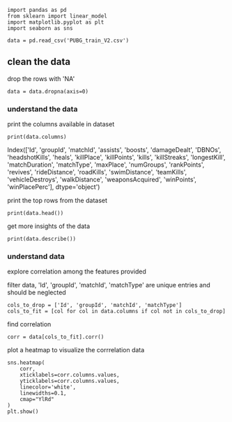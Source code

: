 

```
import pandas as pd
from sklearn import linear_model
import matplotlib.pyplot as plt
import seaborn as sns

data = pd.read_csv('PUBG_train_V2.csv')
```


## clean the data

drop the rows with 'NA'
 
```
data = data.dropna(axis=0)
```

### understand the data

print the columns available in dataset

```
print(data.columns)
```

Index(['Id', 'groupId', 'matchId', 'assists', 'boosts', 'damageDealt', 'DBNOs',
       'headshotKills', 'heals', 'killPlace', 'killPoints', 'kills',
       'killStreaks', 'longestKill', 'matchDuration', 'matchType', 'maxPlace',
       'numGroups', 'rankPoints', 'revives', 'rideDistance', 'roadKills',
       'swimDistance', 'teamKills', 'vehicleDestroys', 'walkDistance',
       'weaponsAcquired', 'winPoints', 'winPlacePerc'],
      dtype='object')


print the top rows from the dataset

```
print(data.head())
```

get more insights of the data
```
print(data.describe())

```

### understand data

explore correlation among the features provided

filter data, 'Id', 'groupId', 'matchId', 'matchType' are unique entries and should be neglected 
```
cols_to_drop = ['Id', 'groupId', 'matchId', 'matchType']
cols_to_fit = [col for col in data.columns if col not in cols_to_drop]
```
find correlation
```
corr = data[cols_to_fit].corr()
```

plot a heatmap to visualize the corrrelation data
```
sns.heatmap(
    corr,
    xticklabels=corr.columns.values,
    yticklabels=corr.columns.values,
    linecolor='white',
    linewidths=0.1,
    cmap="YlRd"
)
plt.show()
```

